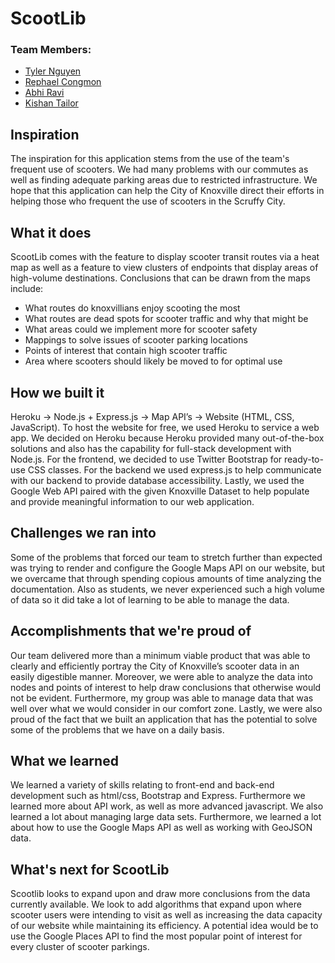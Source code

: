 # ScootLib

### Team Members:
- [Tyler Nguyen](https://github.com/tnguye69)
- [Rephael Congmon](https://github.com/RephaelCongmon)
- [Abhi Ravi](https://github.com/Abhi-Ravi)
- [Kishan Tailor](https://github.com/Ktailor34)

## Inspiration
The inspiration for this application stems from the use of the team's frequent use of scooters. We had many problems with our commutes as well as finding adequate parking areas due to restricted infrastructure. We hope that this application can help the City of Knoxville direct their efforts in helping those who frequent the use of scooters in the Scruffy City.

## What it does
ScootLib comes with the feature to display scooter transit routes via a heat map as well as a feature to view clusters of endpoints that display areas of high-volume destinations. Conclusions that can be drawn from the maps include:
- What routes do knoxvillians enjoy scooting the most
- What routes are dead spots for scooter traffic and why that might be
- What areas could we implement more for scooter safety
- Mappings to solve issues of scooter parking locations
- Points of interest that contain high scooter traffic
- Area where scooters should likely be moved to for optimal use


## How we built it
Heroku -> Node.js + Express.js -> Map API’s -> Website (HTML, CSS, JavaScript).
To host the website for free, we used Heroku to service a web app. We decided on Heroku because Heroku provided many out-of-the-box solutions and also has the capability for full-stack development with Node.js.  For the frontend, we decided to use Twitter Bootstrap for ready-to-use CSS classes. For the backend we used express.js to help communicate with our backend to provide database accessibility. Lastly, we used the Google Web API paired with the given Knoxville Dataset to help populate and provide meaningful information to our web application.

## Challenges we ran into
Some of the problems that forced our team to stretch further than expected was trying to render and configure the Google Maps API on our website, but we overcame that through spending copious amounts of time analyzing the documentation. Also as students, we never experienced such a high volume of data so it did take a lot of learning to be able to manage the data.

## Accomplishments that we're proud of
Our team delivered more than a minimum viable product that was able to clearly and efficiently portray the City of Knoxville’s scooter data in an easily digestible manner. Moreover, we were able to analyze the data into nodes and points of interest to help draw conclusions that otherwise would not be evident. Furthermore, my group was able to manage data that was well over what we would consider in our comfort zone. Lastly, we were also proud of the fact that we built an application that has the potential to solve some of the problems that we have on a daily basis.

## What we learned
We learned a variety of skills relating to front-end and back-end development such as html/css, Bootstrap and Express. Furthermore we learned more about  API work, as well as more advanced javascript. We also learned a lot about managing large data sets. Furthermore, we learned a lot about how to use the Google Maps API as well as working with GeoJSON data.

## What's next for ScootLib
Scootlib looks to expand upon and draw more conclusions from the data currently available. We look to add algorithms that expand upon where scooter users were intending to visit as well as increasing the data capacity of our website while maintaining its efficiency. A potential idea would be to use the Google Places API to find the most popular point of interest for every cluster of scooter parkings.

